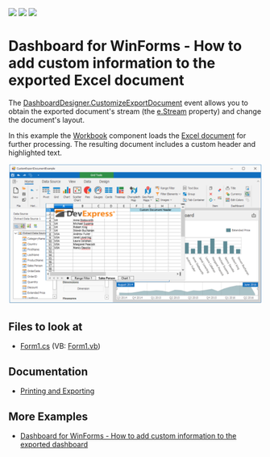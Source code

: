 <!-- default badges list -->
![](https://img.shields.io/endpoint?url=https://codecentral.devexpress.com/api/v1/VersionRange/163293147/18.2.4%2B)
[![](https://img.shields.io/badge/Open_in_DevExpress_Support_Center-FF7200?style=flat-square&logo=DevExpress&logoColor=white)](https://supportcenter.devexpress.com/ticket/details/T830483)
[![](https://img.shields.io/badge/📖_How_to_use_DevExpress_Examples-e9f6fc?style=flat-square)](https://docs.devexpress.com/GeneralInformation/403183)
<!-- default badges end -->

# Dashboard for WinForms - How to add custom information to the exported Excel document

The  [DashboardDesigner.CustomizeExportDocument](https://docs.devexpress.com/Dashboard/DevExpress.DashboardWin.DashboardDesigner.CustomizeExportDocument) event allows you to obtain the exported document's stream (the [e.Stream](https://docs.devexpress.com/Dashboard/DevExpress.DashboardCommon.CustomizeExportDocumentEventArgs.Stream) property) and change the document's layout.

In this example the [Workbook](https://docs.devexpress.com/OfficeFileAPI/DevExpress.Spreadsheet.Workbook) component loads the [Excel document](https://docs.devexpress.com/Dashboard/15181) for further processing. The resulting document includes a custom header and highlighted text.

![screenshot](https://github.com/DevExpress-Examples/WinForms-DashboardDesigner-CustomizeExportDocument-example/blob/18.2.4%2B/images/screenshot.png)

<!-- default file list -->
## Files to look at

* [Form1.cs](./CS/CustomExportDocumentExample/Form1.cs) (VB: [Form1.vb](./VB/CustomExportDocumentExample/Form1.vb))
<!-- default file list end -->

## Documentation

- [Printing and Exporting](https://docs.devexpress.com/Dashboard/15181/common-features/printing-and-exporting)

## More Examples
- [Dashboard for WinForms - How to add custom information to the exported dashboard](https://supportcenter.devexpress.com/ticket/details/t466558)
